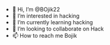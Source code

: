 - 👋 Hi, I’m @BOjik22
- 👀 I’m interested in hacking
- 🌱 I’m currently learning hacking
- 💞️ I’m looking to collaborate on Hack
- 📫 How to reach me Bojik

<!---
BOjik22/BOjik22 is a ✨ special ✨ repository because its `README.md` (this file) appears on your GitHub profile.
You can click the Preview link to take a look at your changes.
--->
